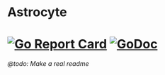 # Astrocyte
[![Go Report Card](https://goreportcard.com/badge/github.com/singmyr/astrocyte)](https://goreportcard.com/report/github.com/singmyr/astrocyte) [![GoDoc](https://godoc.org/github.com/singmyr/astrocyte?status.svg)](https://godoc.org/github.com/singmyr/astrocyte)
======

_@todo: Make a real readme_